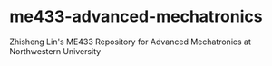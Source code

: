 # me433-advanced-mechatronics
Zhisheng Lin's ME433 Repository for Advanced Mechatronics at Northwestern University
